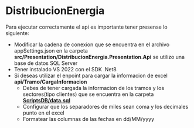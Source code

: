 # DistribucionEnergia

Para ejecutar correctamente el api es importante tener presense lo siguiente:
  * Modificar la cadena de conexion que se encuentra en el archivo appSettings.json en la carpeta __src/Presentation/DistribucionEnergia.Presentation.Api__ se utilizo una base de datos SQL Server
  * Tener instalado VS 2022 con el SDK .Net8
  * Si deseas utilizar el enpoint para cargar la informacion de excel __api/Tramo/CargaInformacion__
    * Debes de tener cargada la informacion de los tramos y los sectores(tipo clientes) que se encuentra en la carpeta __[ScriptsDB/data.sql](https://github.com/costica28/DistribucionEnergia/blob/main/ScriptsDB/data.sql)__
    * Configurar que los separadores de miles sean coma y los decimales punto en el excel
    * Formatear las columnas de las fechas en dd/MM/yyyy
